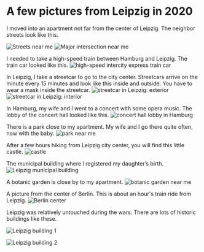 # A few pictures from Leipzig in 2020

I moved into an apartment not far from the center of Leipzig. The neighbor streets look like this.

![Streets near me](2020-05-12_19.45.56.jpg)
![Major intersection near me](2020-05-13_13.53.29.jpg)

I needed to take a high-speed train between Hamburg and Leipzig. The train car looked like this.
![high-speed intercity express train car](2020-01-03_11.28.43.jpg)

In Leipzig, I take a streetcar to go to the city center. Streetcars arrive on the minute every 15 minutes and look like this inside and outside. You have to wear a mask inside the streetcar.
![streetcar in Leipzig: exterior](tram_2020-08-08_15.57.51.jpg)
![streetcar in Leipzig: interior](2020-05-13_12.50.42.jpg)

In Hamburg, my wife and I went to a concert with some opera music. The lobby of the concert hall looked like this.
![concert hall lobby in Hamburg](2020-01-17_22.06.57.jpg)

There is a park close to my apartment. My wife and I go there quite often, now with the baby.
![park near me](park_2020-05-14_13.09.20.jpg)

After a few hours hiking from Leipzig city center, you will find this little castle.
![castle](2020-08-08_15.33.17.jpg)

The municipal building where I registered my daughter’s birth.
![Leipzig municipal building](burgstrasse_1_2020-07-02_14.54.11.jpg)

A botanic garden is close by to my apartment.
![botanic garden near me](2020-07-12_12.58.38.jpeg)

A picture from the center of Berlin. This is about an hour's train ride from Leipzig.
![Berlin center](2020-08-04_12.13.38.jpeg)

Leipzig was relatively untouched during the wars. There are lots of historic buildings like these.

![Leipzig building 1](2019-12-31_15.39.38.jpg)

![Leipzig building 2](2020-06-21_13.29.21.jpg)
